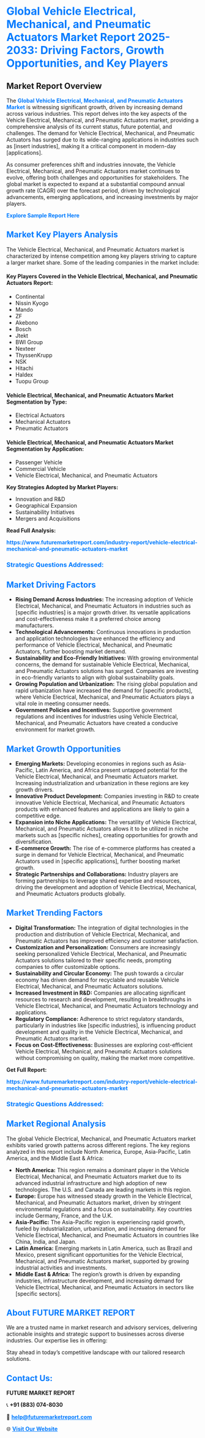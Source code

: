 <h1 style="color: #007BFF;">Global Vehicle Electrical, Mechanical, and Pneumatic Actuators Market Report 2025-2033: Driving Factors, Growth Opportunities, and Key Players</h1>

<section id="overview">
<h2>Market Report Overview</h2>
<p>The <a href="https://www.futuremarketreport.com/industry-report/vehicle-electrical-mechanical-and-pneumatic-actuators-market" style="color: #007BFF; text-decoration: none;"><strong>Global Vehicle Electrical, Mechanical, and Pneumatic Actuators Market</strong></a> is witnessing significant growth, driven by increasing demand across various industries. This report delves into the key aspects of the Vehicle Electrical, Mechanical, and Pneumatic Actuators market, providing a comprehensive analysis of its current status, future potential, and challenges. The demand for Vehicle Electrical, Mechanical, and Pneumatic Actuators has surged due to its wide-ranging applications in industries such as [insert industries], making it a critical component in modern-day [applications].</p>
<p>As consumer preferences shift and industries innovate, the Vehicle Electrical, Mechanical, and Pneumatic Actuators market continues to evolve, offering both challenges and opportunities for stakeholders. The global market is expected to expand at a substantial compound annual growth rate (CAGR) over the forecast period, driven by technological advancements, emerging applications, and increasing investments by major players.</p>
</section>

<section id="overview">
<p><a href="https://www.futuremarketreport.com/request-sample/reportId=126224" style="color: #007BFF; text-decoration: none;"><strong>Explore Sample Report Here</strong></a></p>
</section>

<section id="key-players">
<h2 style="color: #007BFF;">Market Key Players Analysis</h2>
<p>The Vehicle Electrical, Mechanical, and Pneumatic Actuators market is characterized by intense competition among key players striving to capture a larger market share. Some of the leading companies in the market include:</p>
<h4>Key Players Covered in the Vehicle Electrical, Mechanical, and Pneumatic Actuators Report:</h4>
<ul><li>Continental</li><li>Nissin Kyogo</li><li>Mando</li><li>ZF</li><li>Akebono</li><li>Bosch</li><li>Jtekt</li><li>BWI Group</li><li>Nexteer</li><li>ThyssenKrupp</li><li>NSK</li><li>Hitachi</li><li>Haldex</li><li>Tuopu Group</li></ul>
<h4>Vehicle Electrical, Mechanical, and Pneumatic Actuators Market Segmentation by Type:</h4>
<ul><li>Electrical Actuators</li><li>Mechanical Actuators</li><li>Pneumatic Actuators</li></ul>

<h4>Vehicle Electrical, Mechanical, and Pneumatic Actuators Market Segmentation by Application:</h4>
<ul><li>Passenger Vehicle</li><li>Commercial Vehicle</li><li>Vehicle Electrical, Mechanical, and Pneumatic Actuators</li></ul>
<p><strong>Key Strategies Adopted by Market Players:</strong></p>
<ul>
<li>Innovation and R&D</li>
<li>Geographical Expansion</li>
<li>Sustainability Initiatives</li>
<li>Mergers and Acquisitions</li>
</ul>
</section>

<section>
<p><strong>Read Full Analysis: </strong></p><a href="https://www.futuremarketreport.com/industry-report/vehicle-electrical-mechanical-and-pneumatic-actuators-market" style="color: #007BFF; text-decoration: none;"><strong>https://www.futuremarketreport.com/industry-report/vehicle-electrical-mechanical-and-pneumatic-actuators-market</strong></a>
<h3 style="color: #007BFF;">Strategic Questions Addressed:</h3>
</section>

<section id="driving-factors">
<h2 style="color: #007BFF;">Market Driving Factors</h2>
<ul>
<li><strong>Rising Demand Across Industries:</strong> The increasing adoption of Vehicle Electrical, Mechanical, and Pneumatic Actuators in industries such as [specific industries] is a major growth driver. Its versatile applications and cost-effectiveness make it a preferred choice among manufacturers.</li>
<li><strong>Technological Advancements:</strong> Continuous innovations in production and application technologies have enhanced the efficiency and performance of Vehicle Electrical, Mechanical, and Pneumatic Actuators, further boosting market demand.</li>
<li><strong>Sustainability and Eco-Friendly Initiatives:</strong> With growing environmental concerns, the demand for sustainable Vehicle Electrical, Mechanical, and Pneumatic Actuators solutions has surged. Companies are investing in eco-friendly variants to align with global sustainability goals.</li>
<li><strong>Growing Population and Urbanization:</strong> The rising global population and rapid urbanization have increased the demand for [specific products], where Vehicle Electrical, Mechanical, and Pneumatic Actuators plays a vital role in meeting consumer needs.</li>
<li><strong>Government Policies and Incentives:</strong> Supportive government regulations and incentives for industries using Vehicle Electrical, Mechanical, and Pneumatic Actuators have created a conducive environment for market growth.</li>
</ul>
</section>

<section id="growth-opportunities">
<h2 style="color: #007BFF;">Market Growth Opportunities</h2>
<ul>
<li><strong>Emerging Markets:</strong> Developing economies in regions such as Asia-Pacific, Latin America, and Africa present untapped potential for the Vehicle Electrical, Mechanical, and Pneumatic Actuators market. Increasing industrialization and urbanization in these regions are key growth drivers.</li>
<li><strong>Innovative Product Development:</strong> Companies investing in R&D to create innovative Vehicle Electrical, Mechanical, and Pneumatic Actuators products with enhanced features and applications are likely to gain a competitive edge.</li>
<li><strong>Expansion into Niche Applications:</strong> The versatility of Vehicle Electrical, Mechanical, and Pneumatic Actuators allows it to be utilized in niche markets such as [specific niches], creating opportunities for growth and diversification.</li>
<li><strong>E-commerce Growth:</strong> The rise of e-commerce platforms has created a surge in demand for Vehicle Electrical, Mechanical, and Pneumatic Actuators used in [specific applications], further boosting market growth.</li>
<li><strong>Strategic Partnerships and Collaborations:</strong> Industry players are forming partnerships to leverage shared expertise and resources, driving the development and adoption of Vehicle Electrical, Mechanical, and Pneumatic Actuators products globally.</li>
</ul>
</section>

<section id="trending-factors">
<h2 style="color: #007BFF;">Market Trending Factors</h2>
<ul>
<li><strong>Digital Transformation:</strong> The integration of digital technologies in the production and distribution of Vehicle Electrical, Mechanical, and Pneumatic Actuators has improved efficiency and customer satisfaction.</li>
<li><strong>Customization and Personalization:</strong> Consumers are increasingly seeking personalized Vehicle Electrical, Mechanical, and Pneumatic Actuators solutions tailored to their specific needs, prompting companies to offer customizable options.</li>
<li><strong>Sustainability and Circular Economy:</strong> The push towards a circular economy has driven demand for recyclable and reusable Vehicle Electrical, Mechanical, and Pneumatic Actuators solutions.</li>
<li><strong>Increased Investment in R&D:</strong> Companies are allocating significant resources to research and development, resulting in breakthroughs in Vehicle Electrical, Mechanical, and Pneumatic Actuators technology and applications.</li>
<li><strong>Regulatory Compliance:</strong> Adherence to strict regulatory standards, particularly in industries like [specific industries], is influencing product development and quality in the Vehicle Electrical, Mechanical, and Pneumatic Actuators market.</li>
<li><strong>Focus on Cost-Effectiveness:</strong> Businesses are exploring cost-efficient Vehicle Electrical, Mechanical, and Pneumatic Actuators solutions without compromising on quality, making the market more competitive.</li>
</ul>
</section>

<section>
<p><strong>Get Full Report: </strong></p><a href="https://www.futuremarketreport.com/industry-report/vehicle-electrical-mechanical-and-pneumatic-actuators-market" style="color: #007BFF; text-decoration: none;"><strong>https://www.futuremarketreport.com/industry-report/vehicle-electrical-mechanical-and-pneumatic-actuators-market</strong></a>
<h3 style="color: #007BFF;">Strategic Questions Addressed:</h3>
</section>


<section id="regional-analysis">
<h2 style="color: #007BFF;">Market Regional Analysis</h2>
<p>The global Vehicle Electrical, Mechanical, and Pneumatic Actuators market exhibits varied growth patterns across different regions. The key regions analyzed in this report include North America, Europe, Asia-Pacific, Latin America, and the Middle East & Africa:</p>
<ul>
<li><strong>North America:</strong> This region remains a dominant player in the Vehicle Electrical, Mechanical, and Pneumatic Actuators market due to its advanced industrial infrastructure and high adoption of new technologies. The U.S. and Canada are leading markets in this region.</li>
<li><strong>Europe:</strong> Europe has witnessed steady growth in the Vehicle Electrical, Mechanical, and Pneumatic Actuators market, driven by stringent environmental regulations and a focus on sustainability. Key countries include Germany, France, and the U.K.</li>
<li><strong>Asia-Pacific:</strong> The Asia-Pacific region is experiencing rapid growth, fueled by industrialization, urbanization, and increasing demand for Vehicle Electrical, Mechanical, and Pneumatic Actuators in countries like China, India, and Japan.</li>
<li><strong>Latin America:</strong> Emerging markets in Latin America, such as Brazil and Mexico, present significant opportunities for the Vehicle Electrical, Mechanical, and Pneumatic Actuators market, supported by growing industrial activities and investments.</li>
<li><strong>Middle East & Africa:</strong> The region’s growth is driven by expanding industries, infrastructure development, and increasing demand for Vehicle Electrical, Mechanical, and Pneumatic Actuators in sectors like [specific sectors].</li>
</ul>
</section>

<footer>
<h2 style="color: #007BFF;">About FUTURE MARKET REPORT</h2>
<p>We are a trusted name in market research and advisory services, delivering actionable insights and strategic support to businesses across diverse industries. Our expertise lies in offering:</p>

<p>Stay ahead in today’s competitive landscape with our tailored research solutions.</p>

<h2 style="color: #007BFF;">Contact Us:</h2>
<p><strong>FUTURE MARKET REPORT</strong></p>
<p>📞 <strong>+91 (883) 074-8030</strong></p>
<p>📧 <strong><a href="mailto:help@futuremarketreport.com" style="color: #007BFF;">help@futuremarketreport.com</a></strong></p>
<p>🌐 <strong><a href="https://www.futuremarketreport.com/" style="color: #007BFF;">Visit Our Website</a></strong></p>
</footer>